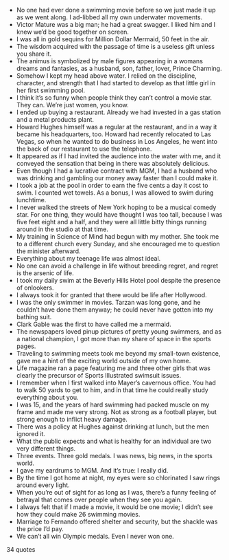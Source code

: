  - No one had ever done a swimming movie before so we just made it up as we went along. I ad-libbed all my own underwater movements.
 - Victor Mature was a big man; he had a great swagger. I liked him and I knew we’d be good together on screen.
 - I was all in gold sequins for Million Dollar Mermaid, 50 feet in the air.
 - The wisdom acquired with the passage of time is a useless gift unless you share it.
 - The animus is symbolized by male figures appearing in a womans dreams and fantasies, as a husband, son, father, lover, Prince Charming.
 - Somehow I kept my head above water. I relied on the discipline, character, and strength that I had started to develop as that little girl in her first swimming pool.
 - I think it’s so funny when people think they can’t control a movie star. They can. We’re just women, you know.
 - I ended up buying a restaurant. Already we had invested in a gas station and a metal products plant.
 - Howard Hughes himself was a regular at the restaurant, and in a way it became his headquarters, too. Howard had recently relocated to Las Vegas, so when he wanted to do business in Los Angeles, he went into the back of our restaurant to use the telephone.
 - It appeared as if I had invited the audience into the water with me, and it conveyed the sensation that being in there was absolutely delicious.
 - Even though I had a lucrative contract with MGM, I had a husband who was drinking and gambling our money away faster than I could make it.
 - I took a job at the pool in order to earn the five cents a day it cost to swim. I counted wet towels. As a bonus, I was allowed to swim during lunchtime.
 - I never walked the streets of New York hoping to be a musical comedy star. For one thing, they would have thought I was too tall, because l was five feet eight and a half, and they were all little bitty things running around in the studio at that time.
 - My training in Science of Mind had begun with my mother. She took me to a different church every Sunday, and she encouraged me to question the minister afterward.
 - Everything about my teenage life was almost ideal.
 - No one can avoid a challenge in life without breeding regret, and regret is the arsenic of life.
 - I took my daily swim at the Beverly Hills Hotel pool despite the presence of onlookers.
 - I always took it for granted that there would be life after Hollywood.
 - I was the only swimmer in movies. Tarzan was long gone, and he couldn’t have done them anyway; he could never have gotten into my bathing suit.
 - Clark Gable was the first to have called me a mermaid.
 - The newspapers loved pinup pictures of pretty young swimmers, and as a national champion, I got more than my share of space in the sports pages.
 - Traveling to swimming meets took me beyond my small-town existence, gave me a hint of the exciting world outside of my own home.
 - Life magazine ran a page featuring me and three other girls that was clearly the precursor of Sports Illustrated swimsuit issues.
 - I remember when I first walked into Mayer’s cavernous office. You had to walk 50 yards to get to him, and in that time he could really study everything about you.
 - I was 15, and the years of hard swimming had packed muscle on my frame and made me very strong. Not as strong as a football player, but strong enough to inflict heavy damage.
 - There was a policy at Hughes against drinking at lunch, but the men ignored it.
 - What the public expects and what is healthy for an individual are two very different things.
 - Three events. Three gold medals. I was news, big news, in the sports world.
 - I gave my eardrums to MGM. And it’s true: I really did.
 - By the time I got home at night, my eyes were so chlorinated I saw rings around every light.
 - When you’re out of sight for as long as I was, there’s a funny feeling of betrayal that comes over people when they see you again.
 - I always felt that if I made a movie, it would be one movie; I didn’t see how they could make 26 swimming movies.
 - Marriage to Fernando offered shelter and security, but the shackle was the price I’d pay.
 - We can’t all win Olympic medals. Even I never won one.

34 quotes